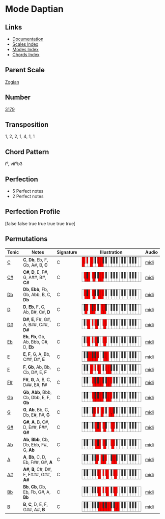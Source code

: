 # Mode Daptian

## Links

- [Documentation](README.md)
- [Scales Index](Scales.md)
- [Modes Index](Modes.md)
- [Chords Index](Chords.md)

## Parent Scale

[Zogian](ScaleZogian.md)

## Number

[3179](https://ianring.com/musictheory/scales/3179)

## Transposition

1, 2, 2, 1, 4, 1, 1

## Chord Pattern

i⁰, vii⁰b3

## Perfection

- 5 Perfect notes
- 2 Perfect notes

## Perfection Profile

[false false true true true true true]

## Permutations

| Tonic | Notes | Signature | Illustration | Audio |
|-------|-------|-----------|--------------|-------|
| [C](ModeCNaturalDaptian.md) | **C**, **Db**, Eb, F, Gb, A#, B, **C** | C | ![CNaturalDaptian](ModeCNaturalDaptian.png) | [midi](https://github.com/edipermadi/music/blob/main/docs/ModeCNaturalDaptian.mid?raw=true) |
| [C#](ModeCSharpDaptian.md) | **C#**, **D**, E, F#, G, A##, B#, **C#** | C | ![CSharpDaptian](ModeCSharpDaptian.png) | [midi](https://github.com/edipermadi/music/blob/main/docs/ModeCSharpDaptian.mid?raw=true) |
| [Db](ModeDFlatDaptian.md) | **Db**, **Ebb**, Fb, Gb, Abb, B, C, **Db** | C | ![DFlatDaptian](ModeDFlatDaptian.png) | [midi](https://github.com/edipermadi/music/blob/main/docs/ModeDFlatDaptian.mid?raw=true) |
| [D](ModeDNaturalDaptian.md) | **D**, **Eb**, F, G, Ab, B#, C#, **D** | C | ![DNaturalDaptian](ModeDNaturalDaptian.png) | [midi](https://github.com/edipermadi/music/blob/main/docs/ModeDNaturalDaptian.mid?raw=true) |
| [D#](ModeDSharpDaptian.md) | **D#**, **E**, F#, G#, A, B##, C##, **D#** | C | ![DSharpDaptian](ModeDSharpDaptian.png) | [midi](https://github.com/edipermadi/music/blob/main/docs/ModeDSharpDaptian.mid?raw=true) |
| [Eb](ModeEFlatDaptian.md) | **Eb**, **Fb**, Gb, Ab, Bbb, C#, D, **Eb** | C | ![EFlatDaptian](ModeEFlatDaptian.png) | [midi](https://github.com/edipermadi/music/blob/main/docs/ModeEFlatDaptian.mid?raw=true) |
| [E](ModeENaturalDaptian.md) | **E**, **F**, G, A, Bb, C##, D#, **E** | C | ![ENaturalDaptian](ModeENaturalDaptian.png) | [midi](https://github.com/edipermadi/music/blob/main/docs/ModeENaturalDaptian.mid?raw=true) |
| [F](ModeFNaturalDaptian.md) | **F**, **Gb**, Ab, Bb, Cb, D#, E, **F** | C | ![FNaturalDaptian](ModeFNaturalDaptian.png) | [midi](https://github.com/edipermadi/music/blob/main/docs/ModeFNaturalDaptian.mid?raw=true) |
| [F#](ModeFSharpDaptian.md) | **F#**, **G**, A, B, C, D##, E#, **F#** | C | ![FSharpDaptian](ModeFSharpDaptian.png) | [midi](https://github.com/edipermadi/music/blob/main/docs/ModeFSharpDaptian.mid?raw=true) |
| [Gb](ModeGFlatDaptian.md) | **Gb**, **Abb**, Bbb, Cb, Dbb, E, F, **Gb** | C | ![GFlatDaptian](ModeGFlatDaptian.png) | [midi](https://github.com/edipermadi/music/blob/main/docs/ModeGFlatDaptian.mid?raw=true) |
| [G](ModeGNaturalDaptian.md) | **G**, **Ab**, Bb, C, Db, E#, F#, **G** | C | ![GNaturalDaptian](ModeGNaturalDaptian.png) | [midi](https://github.com/edipermadi/music/blob/main/docs/ModeGNaturalDaptian.mid?raw=true) |
| [G#](ModeGSharpDaptian.md) | **G#**, **A**, B, C#, D, E##, F##, **G#** | C | ![GSharpDaptian](ModeGSharpDaptian.png) | [midi](https://github.com/edipermadi/music/blob/main/docs/ModeGSharpDaptian.mid?raw=true) |
| [Ab](ModeAFlatDaptian.md) | **Ab**, **Bbb**, Cb, Db, Ebb, F#, G, **Ab** | C | ![AFlatDaptian](ModeAFlatDaptian.png) | [midi](https://github.com/edipermadi/music/blob/main/docs/ModeAFlatDaptian.mid?raw=true) |
| [A](ModeANaturalDaptian.md) | **A**, **Bb**, C, D, Eb, F##, G#, **A** | C | ![ANaturalDaptian](ModeANaturalDaptian.png) | [midi](https://github.com/edipermadi/music/blob/main/docs/ModeANaturalDaptian.mid?raw=true) |
| [A#](ModeASharpDaptian.md) | **A#**, **B**, C#, D#, E, F###, G##, **A#** | C | ![ASharpDaptian](ModeASharpDaptian.png) | [midi](https://github.com/edipermadi/music/blob/main/docs/ModeASharpDaptian.mid?raw=true) |
| [Bb](ModeBFlatDaptian.md) | **Bb**, **Cb**, Db, Eb, Fb, G#, A, **Bb** | C | ![BFlatDaptian](ModeBFlatDaptian.png) | [midi](https://github.com/edipermadi/music/blob/main/docs/ModeBFlatDaptian.mid?raw=true) |
| [B](ModeBNaturalDaptian.md) | **B**, **C**, D, E, F, G##, A#, **B** | C | ![BNaturalDaptian](ModeBNaturalDaptian.png) | [midi](https://github.com/edipermadi/music/blob/main/docs/ModeBNaturalDaptian.mid?raw=true) |
